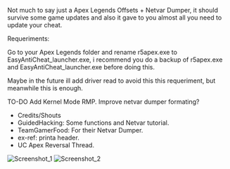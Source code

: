 Not much to say just a Apex Legends Offsets + Netvar Dumper, it should survive some game updates and also it gave to you almost all you need to update your cheat.

Requeriments:

Go to your Apex Legends folder and rename r5apex.exe to EasyAntiCheat_launcher.exe, i recommend you do a backup of r5apex.exe and EasyAntiCheat_launcher.exe before doing this.

Maybe in the future ill add driver read to avoid this this requeriment, but meanwhile this is enough.

TO-DO
Add Kernel Mode RMP.
Improve netvar dumper formating?

- Credits/Shouts
- GuidedHacking: Some functions and Netvar tutorial.
- TeamGamerFood: For their Netvar Dumper.
- ex-ref: printa header.
- UC Apex Reversal Thread.

![Screenshot_1](https://user-images.githubusercontent.com/48286749/126054862-6bdac5d0-c237-4d82-812d-51697d07f2ec.png)
![Screenshot_2](https://user-images.githubusercontent.com/48286749/126067428-5e69e074-770a-439c-b809-8b9a22f7fd3b.png)

